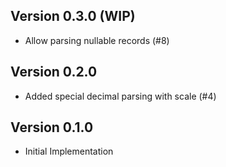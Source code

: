 ## Version 0.3.0 (WIP)
- Allow parsing nullable records (#8)

## Version 0.2.0

- Added special decimal parsing with scale (#4)

## Version 0.1.0

- Initial Implementation
